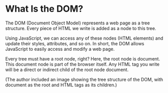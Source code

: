 # What Is the DOM?

The DOM (Document Object Model) represents a web page as a tree structure. Every piece of HTML we write is added as a node to this tree.

Using JavaScript, we can access any of these nodes (HTML elements) and update their styles, attributes, and so on. In short, the DOM allows JavaScript to easily access and modify a web page.

Every tree must have a root node, right? Here, the root node is document. This document node is part of the browser itself. Any HTML tag you write will be a direct or indirect child of the root node document.

(The author included an image showing the tree structure of the DOM, with document as the root and HTML tags as its children.)



